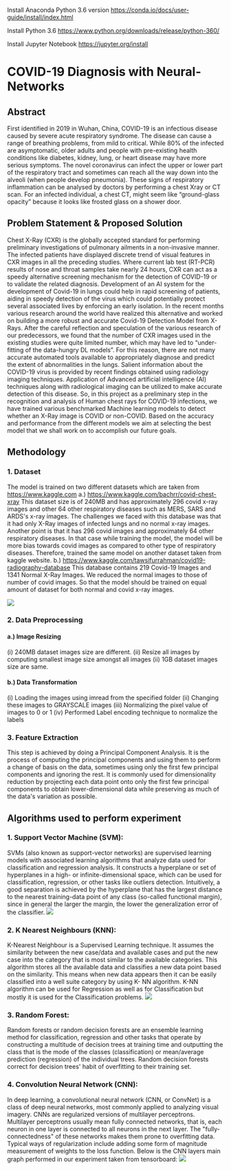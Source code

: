 Install Anaconda Python 3.6 version
https://conda.io/docs/user-guide/install/index.html

Install Python 3.6
https://www.python.org/downloads/release/python-360/

Install Jupyter Notebook
https://jupyter.org/install 

# COVID-19 Diagnosis with Neural-Networks

## Abstract

First identified in 2019 in Wuhan, China, COVID-19 is an infectious disease caused by severe acute respiratory syndrome. The disease can cause a range of breathing problems, from mild to critical. While 80% of the infected are asymptomatic, older adults and people with pre-existing health conditions like diabetes, kidney, lung, or heart disease may have more serious symptoms. 
The novel coronavirus can infect the upper or lower part of the respiratory tract and sometimes can reach all the way down into the alveoli (when people develop pneumonia). These signs of respiratory inflammation can be analysed by doctors by performing a chest Xray or CT scan. For an infected individual, a chest CT, might seem like “ground-glass opacity” because it looks like frosted glass on a shower door.

## Problem Statement & Proposed Solution

Chest X-Ray (CXR) is the globally accepted standard for performing preliminary investigations of pulmonary ailments in a non-invasive manner. The infected patients have displayed discrete trend of visual features in CXR images in all the preceding studies. Where current lab test (RT-PCR) results of nose and throat samples take nearly 24 hours, CXR can act as a speedy alternative screening mechanism for the detection of COVID-19 or to validate the related diagnosis. Development of an AI system for the development of Covid-19 in lungs could help in rapid screening of patients, aiding in speedy detection of the virus which could potentially protect several associated lives by enforcing an early isolation.
In the recent months various research around the world have realized this alternative and worked on building a more robust and accurate Covid-19 Detection Model from X-Rays. After the careful reflection and speculation of the various research of our predecessors, we found that the number of CXR images used in the existing studies were quite limited number, which may have led to “under-fitting of the data-hungry DL models”. For this reason, there are not many accurate automated tools available to appropriately diagnose and predict the extent of abnormalities in the lungs. Salient information about the COVID-19 virus is provided by recent findings obtained using radiology imaging techniques. Application of Advanced artificial intelligence (AI) techniques along with radiological imaging can be utilized to make accurate detection of this disease.
So, in this project as a preliminary step in the recognition and analysis of Human chest rays for COVID-19 infections, we have trained various benchmarked Machine learning models to detect whether an X-Ray image is COVID or non-COVID. Based on the accuracy and performance from the different models we aim at selecting the best model that we shall work on to accomplish our future goals. 


## Methodology
### 1. Dataset
The model is trained on two different datasets which are taken from https://www.kaggle.com 
a.) https://www.kaggle.com/bachrr/covid-chest-xray 
This dataset size is of 240MB and has approximately 296 covid x-ray images and other 64 other respiratory diseases such as MERS, SARS and ARDS's x-ray images. The challenges we faced with this database was that it had only X-Ray images of infected lungs and no normal x-ray images. Another point is that it has 296 covid images and approximately 64 other respiratory diseases. In that case while training the model, the model will be more bias towards covid images as compared to other type of respiratory diseases. Therefore, trained the same model on another dataset taken from kaggle website. 
b.) https://www.kaggle.com/tawsifurrahman/covid19-radiography-database 
This database contains 219 Covid-19 Images and 1341 Normal X-Ray Images. We reduced the normal images to those of number of covid images. So that the model should be trained on equal amount of dataset for both normal and covid x-ray images.

![](Images/COVID_Normal_X-rayImages.JPG)

### 2. Data Preprocessing 
#### a.) Image Resizing 
(i) 240MB dataset images size are different.
(ii) Resize all images by computing smallest image size amongst all images
(ii) 1GB dataset images size are same. 

#### b.) Data Transformation 
(i) Loading the images using imread from the specified folder 
(ii) Changing these images to GRAYSCALE images
(iii) Normalizing the pixel value of images to 0 or 1 
(iv) Performed Label encoding technique to normalize the labels  

### 3. Feature Extraction 
This step is achieved by doing a Principal Component Analysis. It  is the process of computing the principal components and using them to perform a change of basis on the data, sometimes using only the first few principal components and ignoring the rest. It is commonly used for dimensionality reduction by projecting each data point onto only the first few principal components to obtain lower-dimensional data while preserving as much of the data's variation as possible.


## Algorithms used to perform experiment
### 1. Support Vector Machine (SVM): 
SVMs (also known as support-vector networks) are supervised learning models with associated learning algorithms that analyze data used for classification and regression analysis. It constructs a hyperplane or set of hyperplanes in a high- or infinite-dimensional space, which can be used for classification, regression, or other tasks like outliers detection. Intuitively, a good separation is achieved by the hyperplane that has the largest distance to the nearest training-data point of any class (so-called functional margin), since in general the larger the margin, the lower the generalization error of the classifier.
![](Images/SVM.png)

### 2. K Nearest Neighbours (KNN):
K-Nearest Neighbour is a Supervised Learning technique. It assumes the similarity between the new case/data and available cases and put the new case into the category that is most similar to the available categories. This algorithm stores all the available data and classifies a new data point based on the similarity. This means when new data appears then it can be easily classified into a well suite category by using K- NN algorithm. K-NN algorithm can be used for Regression as well as for Classification but mostly it is used for the Classification problems.
![](Images/KNN.JPG)

### 3. Random Forest:
Random forests or random decision forests are an ensemble learning method for classification, regression and other tasks that operate by constructing a multitude of decision trees at training time and outputting the class that is the mode of the classes (classification) or mean/average prediction (regression) of the individual trees. Random decision forests correct for decision trees' habit of overfitting to their training set.

### 4. Convolution Neural Network (CNN):
In deep learning, a convolutional neural network (CNN, or ConvNet) is a class of deep neural networks, most commonly applied to analyzing visual imagery. CNNs are regularized versions of multilayer perceptrons. Multilayer perceptrons usually mean fully connected networks, that is, each neuron in one layer is connected to all neurons in the next layer. The "fully-connectedness" of these networks makes them prone to overfitting data. Typical ways of regularization include adding some form of magnitude measurement of weights to the loss function. 
Below is the CNN layers main graph performed in our experiment taken from tensorboard:
![](Images/CNN_MainGraph.png)


